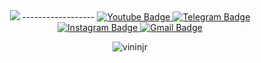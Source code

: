 <div id="header" align="center">
 <img src="https://gist.githubusercontent.com/vininjr/d29bb07bdadb41e4b0923bc8fa748b1a/raw/88f20c9d749d756be63f22b09f3c4ac570bc5101/programming.gif"/>
------------------
  <a href="https://www.youtube.com/@memoryleaksho?sub_confirmation=1">
    <img src="https://img.shields.io/badge/YouTube-red?style=for-the-badge&logo=youtube&logoColor=white" alt="Youtube Badge"/>
  </a>
  <a href="https://t.me/MemoryLeakSho">
    <img src="https://img.shields.io/badge/Telegram-blue?style=for-the-badge&logo=telegram" alt="Telegram Badge"/>
  </a>
  <a href="https://instagram.com/memoryleaksho">
    <img src="https://img.shields.io/badge/Instagram-purple?style=for-the-badge&logo=Instagram" alt="Instagram Badge"/>
  </a>
  <a href="memoryleaksho@gmail.com">
    <img src="https://img.shields.io/badge/Email-white?style=for-the-badge&logo=Gmail" alt="Gmail Badge"/>
  </a>
  <p> <img src="https://komarev.com/ghpvc/?username=MemoryLeakSho" alt="vininjr" /> </p>
</div>
